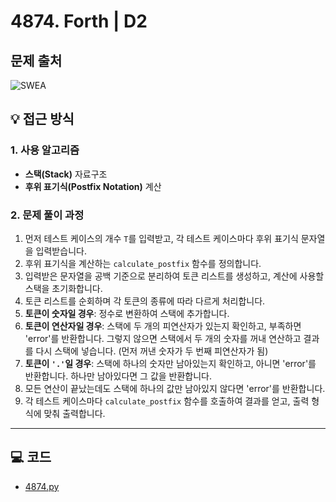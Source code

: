 # 4874. Forth | D2

## 문제 출처
![SWEA](https://swexpertacademy.com/main/talk/solvingClub/problemView.do?solveclubId=AZh9Pr4Kw1nHBINp&contestProbId=AWTQc1MKQiIDFAVT&probBoxId=AZh-M3iq4UfHBINp&type=PROBLEM&problemBoxTitle=Stack&problemBoxCnt=16)

## 💡 접근 방식
### 1. 사용 알고리즘
* **스택(Stack)** 자료구조
* **후위 표기식(Postfix Notation)** 계산

### 2. 문제 풀이 과정
1.  먼저 테스트 케이스의 개수 `T`를 입력받고, 각 테스트 케이스마다 후위 표기식 문자열을 입력받습니다.
2.  후위 표기식을 계산하는 `calculate_postfix` 함수를 정의합니다.
3.  입력받은 문자열을 공백 기준으로 분리하여 토큰 리스트를 생성하고, 계산에 사용할 스택을 초기화합니다.
4.  토큰 리스트를 순회하며 각 토큰의 종류에 따라 다르게 처리합니다.
5.  **토큰이 숫자일 경우**: 정수로 변환하여 스택에 추가합니다.
6.  **토큰이 연산자일 경우**: 스택에 두 개의 피연산자가 있는지 확인하고, 부족하면 'error'를 반환합니다. 그렇지 않으면 스택에서 두 개의 숫자를 꺼내 연산하고 결과를 다시 스택에 넣습니다. (먼저 꺼낸 숫자가 두 번째 피연산자가 됨)
7.  **토큰이 `'.'`일 경우**: 스택에 하나의 숫자만 남아있는지 확인하고, 아니면 'error'를 반환합니다. 하나만 남아있다면 그 값을 반환합니다.
8.  모든 연산이 끝났는데도 스택에 하나의 값만 남아있지 않다면 'error'를 반환합니다.
9.  각 테스트 케이스마다 `calculate_postfix` 함수를 호출하여 결과를 얻고, 출력 형식에 맞춰 출력합니다.


---

## 💻 코드
* [4874.py](4874.py)